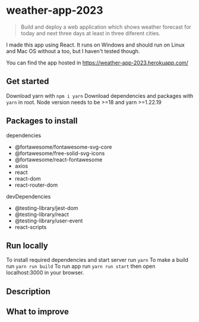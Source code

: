 # weather-app-2023

>Build and deploy a web application which shows weather forecast for today and next three days at least in three diferent cities.

I made this app using React.
It runs on Windows and should run on Linux and Mac OS without a too, but I haven't tested though.

You can find the app hosted in https://weather-app-2023.herokuapp.com/

## Get started
Download yarn with `npm i yarn`
Download dependencies and packages with `yarn` in root.
Node version needs to be >=18 and yarn >=1.22.19

## Packages to install
dependencies
  - @fortawesome/fontawesome-svg-core
  - @fortawesome/free-solid-svg-icons
  - @fortawesome/react-fontawesome
  - axios
  - react
  - react-dom
  - react-router-dom

devDependencies
  - @testing-library/jest-dom
  - @testing-library/react
  - @testing-library/user-event
  - react-scripts


## Run locally
To install required dependencies and start server run  `yarn`
To make a build run `yarn run build`
To run app run `yarn run start` then open localhost:3000 in your browser.

## Description

## What to improve

